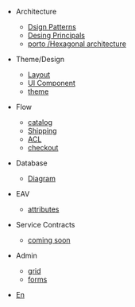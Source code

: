 * Architecture
    * [Dsign Patterns](/)
    * [Desing Principals](/)
    * [porto /Hexagonal architecture](/)
* Theme/Design
    * [Layout](/)
    * [UI Component](/)
    * [theme](/)
* Flow
  * [catalog](/)
  * [Shipping](/)
  * [ACL](/)
  * [checkout](/)
* Database
  * [Diagram](https://lalittmohan.github.io/magento2-concept-book/#/architecture/db)
* EAV
  * [attributes](/)
* Service Contracts
  * [coming soon](/)
* Admin
  * [grid](/)
  * [forms](/)
  
* [En](/)

